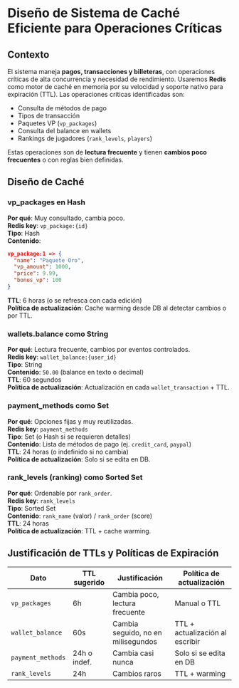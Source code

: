 # Diseño de Sistema de Caché Eficiente para Operaciones Críticas

## Contexto
El sistema maneja **pagos, transacciones y billeteras**, con operaciones críticas de alta concurrencia y necesidad de rendimiento. Usaremos **Redis** como motor de caché en memoria por su velocidad y soporte nativo para expiración (TTL). Las operaciones críticas identificadas son:

- Consulta de métodos de pago
- Tipos de transacción
- Paquetes VP (`vp_packages`)
- Consulta del balance en wallets
- Rankings de jugadores (`rank_levels`, `players`)

Estas operaciones son de **lectura frecuente** y tienen **cambios poco frecuentes** o con reglas bien definidas.

## Diseño de Caché

### vp_packages en Hash
**Por qué**: Muy consultado, cambia poco.  
**Redis key**: `vp_package:{id}`  
**Tipo**: Hash  
**Contenido**:
```json
vp_package:1 => {
  "name": "Paquete Oro",
  "vp_amount": 1000,
  "price": 9.99,
  "bonus_vp": 100
}
```
**TTL**: 6 horas (o se refresca con cada edición)  
**Política de actualización**: Cache warming desde DB al detectar cambios o por TTL.

### wallets.balance como String
**Por qué**: Lectura frecuente, cambios por eventos controlados.  
**Redis key**: `wallet_balance:{user_id}`  
**Tipo**: String  
**Contenido**: `50.00` (balance en texto o decimal)  
**TTL**: 60 segundos  
**Política de actualización**: Actualización en cada `wallet_transaction` + TTL.

### payment_methods como Set
**Por qué**: Opciones fijas y muy reutilizadas.  
**Redis key**: `payment_methods`  
**Tipo**: Set (o Hash si se requieren detalles)  
**Contenido**: Lista de métodos de pago (ej. `credit_card`, `paypal`)  
**TTL**: 24 horas (o indefinido si no cambia)  
**Política de actualización**: Solo si se edita en DB.

### rank_levels (ranking) como Sorted Set
**Por qué**: Ordenable por `rank_order`.  
**Redis key**: `rank_levels`  
**Tipo**: Sorted Set  
**Contenido**: `rank_name` (valor) / `rank_order` (score)  
**TTL**: 24 horas  
**Política de actualización**: TTL + cache warming.

## Justificación de TTLs y Políticas de Expiración
| Dato                | TTL sugerido | Justificación                              | Política de actualización             |
|---------------------|--------------|--------------------------------------------|---------------------------------------|
| `vp_packages`       | 6h           | Cambia poco, lectura frecuente             | Manual o TTL                         |
| `wallet_balance`    | 60s          | Cambia seguido, no en milisegundos         | TTL + actualización al escribir       |
| `payment_methods`   | 24h o indef. | Cambia casi nunca                          | Solo si se edita en DB               |
| `rank_levels`       | 24h          | Cambios raros                              | TTL + warming                        |